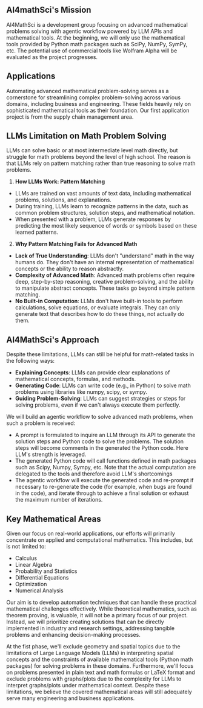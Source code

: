 ## AI4mathSci's Mission
AI4MathSci is a development group focusing on advanced mathematical problems solving with agentic workflow powered by LLM APIs and mathematical tools. At the beginning, we will only use the mathematical tools provided by Python math packages such as SciPy, NumPy, SymPy, etc. The potential use of commercial tools like Wolfram Alpha will be evaluated as the project progresses.

## Applications
Automating advanced mathematical problem-solving serves as a cornerstone for streamlining complex problem-solving across various domains, including business and engineering. These fields heavily rely on sophisticated mathematical tools as their foundation. Our first application project is from the supply chain management area.

## LLMs Limitation on Math Problem Solving
LLMs can solve basic or at most intermediate level math directly, but struggle for math problems beyond the level of high school. The reason is that LLMs rely on pattern matching rather than true reasoning to solve math problems.

1. **How LLMs Work: Pattern Matching**
- LLMs are trained on vast amounts of text data, including mathematical problems, solutions, and explanations.
- During training, LLMs learn to recognize patterns in the data, such as common problem structures, solution steps, and mathematical notation.
- When presented with a problem, LLMs generate responses by predicting the most likely sequence of words or symbols based on these learned patterns.

2. **Why Pattern Matching Fails for Advanced Math**
- **Lack of True Understanding**: LLMs don't "understand" math in the way humans do. They don't have an internal representation of mathematical concepts or the ability to reason abstractly.
- **Complexity of Advanced Math**: Advanced math problems often require deep, step-by-step reasoning, creative problem-solving, and the ability to manipulate abstract concepts. These tasks go beyond simple pattern matching.
- **No Built-in Computation**: LLMs don't have built-in tools to perform calculations, solve equations, or evaluate integrals. They can only generate text that describes how to do these things, not actually do them.

## AI4MathSci's Approach
Despite these limitations, LLMs can still be helpful for math-related tasks in the following ways:
- **Explaining Concepts**: LLMs can provide clear explanations of mathematical concepts, formulas, and methods.
- **Generating Code**: LLMs can write code (e.g., in Python) to solve math problems using libraries like numpy, scipy, or sympy.
- **Guiding Problem-Solving**: LLMs can suggest strategies or steps for solving problems, even if we can't always execute them perfectly.

We will build an agentic workflow to solve advanced math problems, when such a problem is received:
- A prompt is formulated to inquire an LLM through its API to generate the solution steps and Python code to solve the problems. The solution steps will become comments in the generated the Python code. Here LLM's strength is leveraged.
- The generated Python code will call functions defined in math packages such as Scipy, Numpy, Sympy, etc. Note that the actual computation are delegated to the tools and therefore avoid LLM's shortcomings
- The agentic workflow will execute the generated code and re-prompt if necessary to re-generate the code (for example, when bugs are found in the code), and iterate through to achieve a final solution or exhaust the maximum number of iterations.


## Key Mathematical Areas
Given our focus on real-world applications, our efforts will primarily concentrate on applied and computational mathematics. This includes, but is not limited to:
- Calculus
- Linear Algebra
- Probability and Statistics
- Differential Equations
- Optimization
- Numerical Analysis

Our aim is to develop automation techniques that can handle these practical mathematical challenges effectively. While theoretical mathematics, such as theorem proving, is valuable, it will not be a primary focus of our project. Instead, we will prioritize creating solutions that can be directly implemented in industry and research settings, addressing tangible problems and enhancing decision-making processes.

At the fist phase, we'll exclude geometry and spatial topics due to the limitations of Large Language Models (LLMs) in interpreting spatial concepts and the constraints of available mathematical tools (Python math packages) for solving problems in these domains. Furthermore, we'll focus on problems presented in plain text and math formulas or LaTeX format and exclude problems with graphs/plots due to the complexity for LLMs to interpret graphs/plots under mathematical context. Despite these limitations, we believe the covered mathematical areas will still adequately serve many engineering and business applications.
